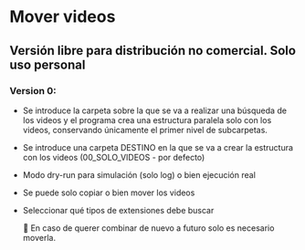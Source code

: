 # Mover videos
## Versión libre para distribución no comercial. Solo uso personal

### Version 0:
- Se introduce la carpeta sobre la que se va a realizar una búsqueda de los videos y el programa crea una estructura paralela solo con los videos, conservando únicamente el primer nivel de subcarpetas.
- Se introduce una carpeta DESTINO en la que se va a crear la estructura con los videos (00_SOLO_VIDEOS - por defecto)
- Modo dry-run para simulación (solo log) o bien ejecución real
- Se puede solo copiar o bien mover los videos
- Seleccionar qué tipos de extensiones debe buscar
  
  
   🔑 En caso de querer combinar de nuevo a futuro solo es necesario moverla.

